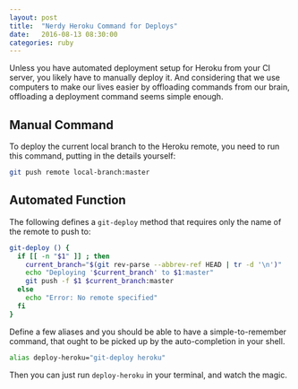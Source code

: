 ```yaml
---
layout: post
title:  "Nerdy Heroku Command for Deploys"
date:   2016-08-13 08:30:00
categories: ruby
---
```


Unless you have automated deployment setup for Heroku from your CI server,
you likely have to manually deploy it. And considering that we use computers
to make our lives easier by offloading commands from our brain, offloading
a deployment command seems simple enough.

## Manual Command

To deploy the current local branch to the Heroku remote, you need to run this
command, putting in the details yourself:

```sh
git push remote local-branch:master
```

## Automated Function

The following defines a `git-deploy` method that requires only the name of
the remote to push to:

```sh
git-deploy () {
  if [[ -n "$1" ]] ; then
    current_branch="$(git rev-parse --abbrev-ref HEAD | tr -d '\n')"
    echo "Deploying '$current_branch' to $1:master"
    git push -f $1 $current_branch:master
  else
    echo "Error: No remote specified"
  fi
}
```

Define a few aliases and you should be able to have a simple-to-remember
command, that ought to be picked up by the auto-completion in your shell.

```sh
alias deploy-heroku="git-deploy heroku"
```

Then you can just run `deploy-heroku` in your terminal, and watch the
magic.
